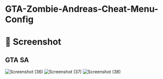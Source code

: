 # GTA-Zombie-Andreas-Cheat-Menu-Config
# 📸 Screenshot
## GTA SA
![Screenshot (36)](https://github.com/Najimuddin2/GTA-Zombie-Andreas-Cheat-Menu-Config/assets/100257213/d6ac80d7-780c-436a-ab75-bb909aed6d1b)
![Screenshot (37)](https://github.com/Najimuddin2/GTA-Zombie-Andreas-Cheat-Menu-Config/assets/100257213/cc7915f3-3598-4222-ada5-35b67cf93921)
![Screenshot (38)](https://github.com/Najimuddin2/GTA-Zombie-Andreas-Cheat-Menu-Config/assets/100257213/4adaa3c8-2891-440d-bcd6-f014fae6fc6f)








